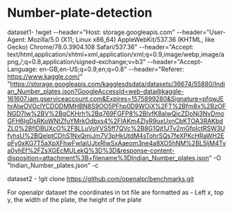 # Number-plate-detection

dataset1- !wget --header="Host: storage.googleapis.com" --header="User-Agent: Mozilla/5.0 (X11; Linux x86_64) AppleWebKit/537.36 (KHTML, like Gecko) Chrome/78.0.3904.108 Safari/537.36" --header="Accept: text/html,application/xhtml+xml,application/xml;q=0.9,image/webp,image/apng,*/*;q=0.8,application/signed-exchange;v=b3" --header="Accept-Language: en-GB,en-US;q=0.9,en;q=0.8" --header="Referer: https://www.kaggle.com/" "https://storage.googleapis.com/kagglesdsdata/datasets/36674/55880/Indian_Number_plates.json?GoogleAccessId=web-data@kaggle-161607.iam.gserviceaccount.com&Expires=1575899280&Signature=pfqwJEhrAlwOVOclYCDODMMHBN8S9OO5PFhp0D9WOiX%2FT%2Bfm8x%2BzOFNGD7Iw%2BV%2BqCKHrh%2Bq769FGFP8%2BlvfK8alwQicZDoNj3NvDmoGFH6IgDsRKoWNtZfuYMrkOdbxs4%2FIAKm4ZlyR9uxUxnCbKTOA3RAKbdZL0%2BflDBUXcO%2F8LLuVoYVS5ff7QVc%2B8G1Qjt1JTv2mGfpIctRSW3UfyhsU%2BQelptCDhS1NxQmjJm7V3pHkUtdM4sTohrSQs7feXPKcHRaWH2EpFy0xKG7T5aXpXFhwFwIaiUJtxRlwSxAaeom3ne4a8XO5hNM%2BL5ljM4Tva0yhEf%2FZsXGEcMULekQ%3D%3D&response-content-disposition=attachment%3B+filename%3DIndian_Number_plates.json" -O "Indian_Number_plates.json" -c

dataset2 - !git clone https://github.com/openalpr/benchmarks.git

For openalpr dataset
the coordinates in txt file are formatted as - Left x, top y, the width of the plate, the height of the plate

